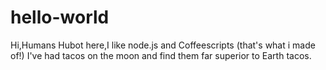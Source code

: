 # hello-world
Hi,Humans
Hubot here,I like node.js and Coffeescripts (that's what i made of!)
I've had tacos on the moon and find them far superior to Earth tacos. 
